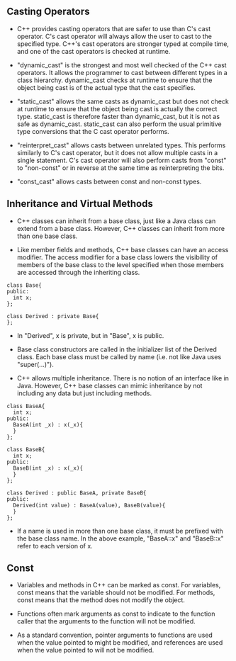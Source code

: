 Casting Operators
-----------

* C++ provides casting operators that are safer to use than C's cast operator.  C's 
  cast operator will always allow the user to cast to the specified type.  C++'s
  cast operators are stronger typed at compile time, and one of the cast operators 
  is checked at runtime.

* "dynamic_cast" is the strongest and most well checked of the C++ cast operators.
  It allows the programmer to cast between different types in a class hierarchy.
  dynamic_cast checks at runtime to ensure that the object being cast is of the 
  actual type that the cast specifies.

* "static_cast" allows the same casts as dynamic_cast but does not check at 
  runtime to ensure that the object being cast is actually the correct type.
  static_cast is therefore faster than dynamic_cast, but it is not as safe 
  as dynamic_cast.  static_cast can also perform the usual primitive type conversions
  that the C cast operator performs.

* "reinterpret_cast" allows casts between unrelated types.  This performs similarly 
  to C's cast operator, but it does not allow multiple casts in a single statement. 
  C's cast operator will also perform casts from "const" to "non-const" or in reverse 
  at the same time as reinterpreting the bits.

* "const_cast" allows casts between const and non-const types.

Inheritance and Virtual Methods
-----------

* C++ classes can inherit from a base class, just like a Java class can extend
  from a base class.  However, C++ classes can inherit from more than one base
  class.

* Like member fields and methods, C++ base classes can have an access modifier.
  The access modifier for a base class lowers the visibility of members of the 
  base class to the level specified when those members are accessed through the 
  inheriting class.

```
class Base{
public:
  int x;
};

class Derived : private Base{
};
```

* In "Derived", x is private, but in "Base", x is public.

* Base class constructors are called in the initializer list 
  of the Derived class.  Each base class must be called by 
  name (i.e. not like Java uses "super(...)").

* C++ allows multiple inheritance.  There is no notion of 
  an interface like in Java.  However, C++ base classes can 
  mimic inheritance by not including any data but just including
  methods.

```
class BaseA{
  int x;
public:
  BaseA(int _x) : x(_x){
  }
};

class BaseB{
  int x;
public:
  BaseB(int _x) : x(_x){
  }
};

class Derived : public BaseA, private BaseB{
public:
  Derived(int value) : BaseA(value), BaseB(value){
  }
};
```
* If a name is used in more than one base class, it must 
  be prefixed with the base class name.  In the above example, 
  "BaseA::x" and "BaseB::x" refer to each version of x.

Const
-----------

* Variables and methods in C++ can be marked as const.  For variables, 
  const means that the variable should not be modified.  For methods, 
  const means that the method does not modify the object.

* Functions often mark arguments as const to indicate to the function 
  caller that the arguments to the function will not be modified.

* As a standard convention, pointer arguments to functions are used
  when the value pointed to might be modified, and references are used
  when the value pointed to will not be modified.